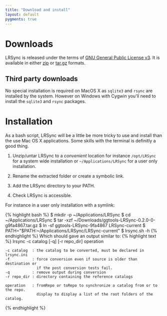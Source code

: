 ```yaml
---
title: "Download and install"
layout: default
pygments: true
---
```


Downloads
=========

LRSync is released under the terms of [GNU General Public License v3](http://www.gnu.org/licenses/gpl-3.0.html). It is available in either [zip](https://github.com/ggtools/LRSync/zipball/master) or [tar.gz](https://github.com/ggtools/LRSync/tarball/master) formats.

Third party downloads
---------------------

No special installation is required on MacOS X as `sqlite3` and `rsync` are installed by the system. However on Windows with Cygwin you'll need to install the `sqlite3` and `rsync` packages.

Installation
============

As a bash script, LRSync will be a little be more tricky to use and install than the use Mac OS X applications. Some skills with the terminal is definitly a good thing.

1. Unzip/untar LRSync to a _convenient_ location for instance `/opt/LRSync` for a system wide installation or `~/Applications/LRSync` for a user only installation.

1. Rename the extracted folder or create a symbolic link.

1. Add the LRSync directory to your PATH.

1. Check LRSync is accessible.

For instance in a user only installation with a symlink:

{% highlight bash %}
$ mkdir -p ~/Applications/LRSync
$ cd ~/Applications/LRSync
$ tar -xzf ~/Downloads/ggtools-LRSync-0.2.0-0-g9fa4867.tar.gz
$ ln -sf ggtools-LRSync-9fa4867 LRSync-current
$ PATH="$PATH:~/Applications/LRSync/LRSync-current"
$ lrsync.sh -h
{% endhighlight %}
Which should gave an output similar to:
{% highlight text %}
lrsync -c catalog [-q] [-r repo_dir] operation

	-c catalog  : the catalog to be converted, must be declared in lrsync.ini
	-f          : force conversion even if source is older than destination or
                  if the post conversion tests fail.
	-q          : remove output during conversion
	-r repo_dir : directory containing the reference catalogs
	
	operation   : fromRepo or toRepo to synchronize a catalog from or to the repo.
	              display to display a list of the root folders of the catalog.
{% endhighlight %}
